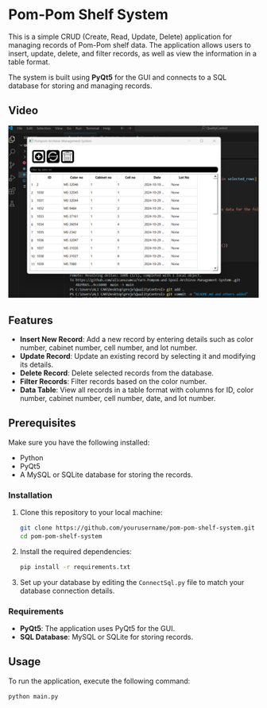 # Pom-Pom Shelf System

This is a simple CRUD (Create, Read, Update, Delete) application for managing records of Pom-Pom shelf data. The application allows users to insert, update, delete, and filter records, as well as view the information in a table format. 

The system is built using **PyQt5** for the GUI and connects to a SQL database for storing and managing records.

## Video
![Pom-Pom Shelf System Demo](image.png)
 

## Features

- **Insert New Record**: Add a new record by entering details such as color number, cabinet number, cell number, and lot number.
- **Update Record**: Update an existing record by selecting it and modifying its details.
- **Delete Record**: Delete selected records from the database.
- **Filter Records**: Filter records based on the color number.
- **Data Table**: View all records in a table format with columns for ID, color number, cabinet number, cell number, date, and lot number.

## Prerequisites

Make sure you have the following installed:

- Python 
- PyQt5
- A MySQL or SQLite database for storing the records.

### Installation

1. Clone this repository to your local machine:

    ```bash
    git clone https://github.com/yourusername/pom-pom-shelf-system.git
    cd pom-pom-shelf-system
    ```

2. Install the required dependencies:

    ```bash
    pip install -r requirements.txt
    ```

3. Set up your database by editing the `ConnectSql.py` file to match your database connection details.

### Requirements

- **PyQt5**: The application uses PyQt5 for the GUI.
- **SQL Database**: MySQL or SQLite for storing records.

## Usage

To run the application, execute the following command:

```bash
python main.py

